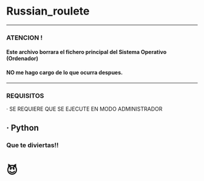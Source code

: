# Russian_roulete
-------------------------------------------------------

### ATENCION !
#### Este archivo borrara el fichero principal del Sistema Operativo (Ordenador)
#### NO me hago cargo de lo que ocurra despues.

-------------------------------------------------------

### REQUISITOS

· SE REQUIERE QUE SE EJECUTE EN MODO ADMINISTRADOR

· Python
-------------------------------------------------------
### Que te diviertas!! 
# 😈
